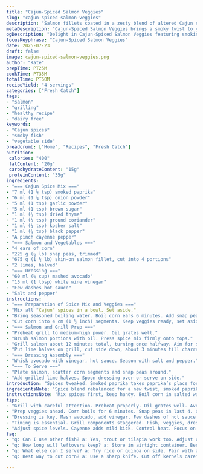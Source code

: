 ```yaml
---
title: "Cajun-Spiced Salmon Veggies"
slug: "cajun-spiced-salmon-veggies"
description: "Salmon fillets coated in a zesty blend of altered Cajun spices. Charred corn in segments with quickly blanched snap peas swapped for green beans. A creamy avocado lime dressing replaces the original mayo-vinegar mix. Grilling times shifted slightly for a smoky finish. Balanced heat and herb notes with a citrus twist. Four servings, main course, fish-centric, gluten and dairy free without nuts."
metaDescription: "Cajun-Spiced Salmon Veggies brings a smoky twist to your table with charred corn, crunchy peas, and creamy avocado dressing. Enjoy a vibrant, flavorful dish."
ogDescription: "Delight in Cajun-Spiced Salmon Veggies featuring smokiness from paprika, crispy corn, snap peas, and creamy avocado dressing. A flavor explosion awaits."
focusKeyphrase: "Cajun-Spiced Salmon Veggies"
date: 2025-07-23
draft: false
image: cajun-spiced-salmon-veggies.png
author: "Kate"
prepTime: PT25M
cookTime: PT35M
totalTime: PT60M
recipeYield: "4 servings"
categories: ["Fresh Catch"]
tags:
- "salmon"
- "grilling"
- "healthy recipe"
- "dairy free"
keywords:
- "Cajun spices"
- "smoky fish"
- "vegetable side"
breadcrumb: ["Home", "Recipes", "Fresh Catch"]
nutrition: 
 calories: "400"
 fatContent: "20g"
 carbohydrateContent: "15g"
 proteinContent: "35g"
ingredients:
- "=== Cajun Spice Mix ==="
- "7 ml (1 ½ tsp) smoked paprika"
- "6 ml (1 ¼ tsp) onion powder"
- "5 ml (1 tsp) garlic powder"
- "5 ml (1 tsp) brown sugar"
- "1 ml (¼ tsp) dried thyme"
- "1 ml (¼ tsp) ground coriander"
- "1 ml (¼ tsp) kosher salt"
- "1 ml (¼ tsp) black pepper"
- "A pinch cayenne pepper"
- "=== Salmon and Vegetables ==="
- "4 ears of corn"
- "225 g (½ lb) snap peas, trimmed"
- "675 g (1 ½ lb) skin-on salmon fillet, cut into 4 portions"
- "2 limes, halved"
- "=== Dressing ==="
- "60 ml (¼ cup) mashed avocado"
- "15 ml (1 tbsp) white wine vinegar"
- "Few dashes hot sauce"
- "Salt and pepper"
instructions:
- "=== Preparation of Spice Mix and Veggies ==="
- "Mix all "Cajun" spices in a bowl. Set aside."
- "Bring seasoned boiling water. Boil corn ears 6 minutes. Add snap peas last 4 minutes. Drain and rinse under cold water."
- "Cut corn into 4 cm (1 ½ inch) segments. Keep veggies ready, set aside."
- "=== Salmon and Grill Prep ==="
- "Preheat grill to medium-high power. Oil grates well."
- "Brush salmon portions with oil. Press spice mix firmly onto tops."
- "Grill salmon about 12 minutes total, turning once halfway. Aim for slight char but moist inside."
- "Put lime halves on grill, cut side down, about 3 minutes till charred."
- "=== Dressing Assembly ==="
- "Whisk avocado with vinegar, hot sauce. Season with salt and pepper."
- "=== To Serve ==="
- "Plate salmon, scatter corn segments and snap peas around."
- "Add grilled lime halves. Spoon dressing over or serve on side."
introduction: "Spices tweaked. Smoked paprika takes paprika’s place for deeper note. Coriander swaps cumin, bright but less earthy. Snap peas crunch over green beans' snap. Lime, not lemon. Dressing ditches mayo, green fat arrives: avocado. Heat bumped a notch by cayenne pinch. Grill does more of the work now, longer and slower, surface crisp but juicy inside. Corn cut short, bite-sized rounds, easy to grab and share. Citrus tang marries smoky fish, cuts richness, fresh acidic punch. Layers and textures collide: spice, smoke, crisp green, creamy dressing. Four diners, buzzing taste buds."
ingredientsNote: "Spice blend rebalanced for a new twist, smoked paprika adds smokiness over original sweet paprika. Onion and garlic powders unchanged to keep foundational notes. Brown sugar slightly adjusted for less overt sweetness. Thyme stays; cumin swapped to coriander for brighter aroma. Salt and pepper measured precisely, touch of cayenne for mild heat surge. Corn pre-boiling ensures tender kernels before grilling scorches edges. Snap peas swapped out green beans for a sweeter crunch and shorter cooking. Salmon portions maintain size to balance cooking time with grilling technique. Lime picked for sharper citrus punch and complements avocado in dressing, replacing mayo for a dairy-free, light creamy note."
instructionsNote: "Mix spices first, keep handy. Boil corn in salted water 6 minutes, add snap peas last 4 - slightly longer than original to tweak texture. Cool quickly in cold water to stop overcooking. Cut corn into manageable lengths. Oil grill grate carefully to avoid sticking. Oil salmon to hold spices on tight; pressing on ensures crust forms on fish. Grill at a medium-high setting closer to 12 minutes total, flip once around 6 minutes marks (original was 10, shifted for texture). Limes on grill char 3 minutes, adding depth and smoky acidity. Dressing whipped from mashed avocado, tart vinegar, hot sauce; season with salt & pepper to taste. Serve with fish atop veggies, drizzle or dip dressing alongside. Timing adjusted for staggered component finish to keep everything warm and fresh."
tips:
- "Grill with careful attention. Preheat properly. Oil grates well. Avoid sticking. Salmon skin-on aids in keeping moisture. Flip at 6 minutes. Aim for low char and juicy inside. Lime adds depth."
- "Prep veggies ahead. Corn boils for 6 minutes. Snap peas in last 4. Cool in cold water to stop cooking. Cutting corn to bite-size helps. Easier to serve. Keeps texture right."
- "Dressing is key. Mash avocado, add vinegar. Few dashes of hot sauce for zing. Salt, pepper to taste. Creamy texture balances heat. Serve on side or drizzle on top. Choices matter."
- "Timing is essential. Grill components staggered. Fish, veggies, dressing all ready together. Keeping warm is vital. Check grill often. Avoid overcooking. Smoky flavor needs attention."
- "Adjust spice levels. Cayenne adds mild kick. Control heat. Focus on balance of flavors. Spices measure accurately. Too little or too much can overwhelm. Essential to nail taste."
faq:
- "q: Can I use other fish? a: Yes, trout or tilapia work too. Adjust cooking times based on thickness. Each fish has unique flavors. Pair well with spices."
- "q: How long will leftovers keep? a: Store in airtight container. Best eaten within 2 days. Reheat gently, avoid drying out. Cold salads work too."
- "q: What else can I serve? a: Try rice or quinoa on side. Pair with a salad. Sautéed greens pair great with flavors. Versatile side options exist."
- "q: Best way to cut corn? a: Use a sharp knife. Cut off kernels carefully. Prevent mess on counter. Rinse after cutting. Simple technique saves time."

---
```

